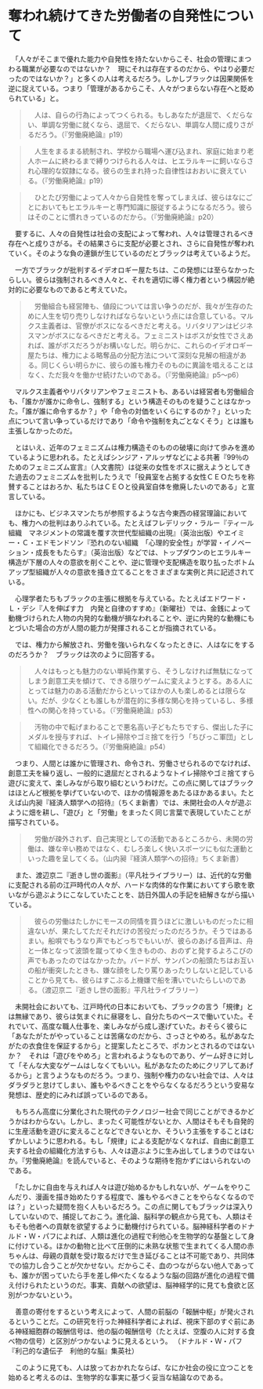 # 奪われ続けてきた労働者の自発性について

　「人々がそこまで優れた能力や自発性を持たないからこそ、社会の管理にまつわる職業が必要なのではないか？　現にそれは存在するのだから、やはり必要だったのではないか？」と多くの人は考えるだろう。しかしブラックは因果関係を逆に捉えている。つまり「管理があるからこそ、人々がつまらない存在へと貶められている」と。

>　人は、自らの行為によってつくられる。もしあなたが退屈で、くだらない、単調な労働に就くなら、退屈で、くだらない、単調な人間に成りさがるだろう。（『労働廃絶論』p19）

>　人生をまるまる統制され、学校から職場へ運び込まれ、家庭に始まり老人ホームに終わるまで縛りつけられる人々は、ヒエラルキーに飼いならされ心理的な奴隷になる。彼らの生まれ持った自律性はおおいに衰えている。（『労働廃絶論』p19）

>　ひとたび労働によって人々から自発性を奪ってしまえば、彼らはなにごとにおいてもヒエラルキーと専門知識に服従するようになるだろう。彼らはそのことに慣れきっているのだから。（『労働廃絶論』p20）

　要するに、人々の自発性は社会の支配によって奪われ、人々は管理されるべき存在へと成りさがる。その結果さらに支配が必要とされ、さらに自発性が奪われていく。そのような負の連鎖が生じているのだとブラックは考えているようだ。

　一方でブラックが批判するイデオロギー屋たちは、この発想には至らなかったらしい。彼らは強制されるべき人々と、それを適切に導く権力者という構図が絶対的に必要なものであると考えていた。

>　労働組合も経営陣も、値段については言い争うのだが、我々が生存のために人生を切り売りしなければならないという点には合意している。マルクス主義者は、官僚がボスになるべきだと考える。リバタリアンはビジネスマンがボスになるべきだと考える。フェミニストはボスが女性でさえあれば、誰がボスだろうがお構いなしだ。明らかに、これらのイデオロギー屋たちは、権力による略奪品の分配方法について深刻な見解の相違がある。同じくらい明らかに、彼らの誰も権力そのものに異論を唱えることはなく、ただ我々を働かせ続けたいのである。（『労働廃絶論』p5～p6）

　マルクス主義者やリバタリアンやフェミニストも、あるいは経営者も労働組合も、「誰かが誰かに命令し、強制する」という構造そのものを疑うことはなかった。「誰が誰に命令するか？」や「命令の対価をいくらにするのか？」といった点について言い争っているだけであり「命令や強制を丸ごとなくそう」とは誰も主張しなかったのだ。

　とはいえ、近年のフェミニズムは権力構造そのものの破壊に向けて歩みを進めているように思われる。たとえばシンジア・アルッザなどによる共著『99％のためのフェミニズム宣言』（人文書院）は従来の女性をボスに据えようとしてきた過去のフェミニズムを批判したうえで「役員室を占拠する女性ＣＥＯたちを称賛することはおろか、私たちはＣＥＯと役員室自体を撤廃したいのである」と宣言している。

　ほかにも、ビジネスマンたちが参照するような古今東西の経営理論においても、権力への批判はありふれている。たとえばフレデリック・ラルー『ティール組織　マネジメントの常識を覆す次世代型組織の出現』（英治出版）やエイミー・Ｃ・エドモンドソン『恐れのない組織　「心理的安全性」が学習・イノベーション・成長をもたらす』（英治出版）などでは、トップダウンのヒエラルキー構造が下層の人々の意欲を削ぐことや、逆に管理や支配構造を取り払ったボトムアップ型組織が人々の意欲を掻き立てることをさまざまな実例と共に記述されている。

　心理学者たちもブラックの主張に根拠を与えている。たとえばエドワード・Ｌ・デシ『人を伸ばす力　内発と自律のすすめ』（新曜社）では、金銭によって動機づけられた人物の内発的な動機が損なわれることや、逆に内発的な動機にもとづいた場合の方が人間の能力が発揮されることが指摘されている。

　では、権力から解放され、労働を強いられなくなったときに、人はなにをするのだろうか？　ブラックは次のように回答する。

>　人々はもっとも魅力のない単純作業すら、そうしなければ無駄になってしまう創意工夫を傾けて、できる限りゲームに変えようとする。ある人にとっては魅力のある活動だからといってほかの人も楽しめるとは限らない。だが、少なくとも誰しもが潜在的に多様な関心を持っているし、多様性への関心を持っている。（『労働廃絶論』p53）

>　汚物の中で転げまわることで悪名高い子どもたちですら、傑出した子にメダルを授与すれば、トイレ掃除やゴミ捨てを行う「ちびっこ軍団」として組織化できるだろう。（『労働廃絶論』p54）

　つまり、人間とは誰かに管理され、命令され、労働させられるのでなければ、創意工夫を繰り返し、一般的に退屈だとされるようなトイレ掃除やゴミ捨てすら遊びに変えて、楽しみながら取り組むというわけだ。この点に関してはブラックはほとんど根拠を挙げていないので、ほかの情報源をあたるほかあるまい。たとえば山内昶『経済人類学への招待』（ちくま新書）では、未開社会の人々が遊ぶように畑を耕し、「遊び」と「労働」をまったく同じ言葉で表現していたことが描写されている。

>　労働が疎外されず、自己実現としての活動であるところから、未開の労働は、嫌な辛い務めではなく、むしろ楽しく快いスポーツにも似た運動といった趣を呈してくる。（山内昶『経済人類学への招待』ちくま新書）

　また、渡辺京二『逝きし世の面影』（平凡社ライブラリー）は、近代的な労働に支配される前の江戸時代の人々が、ハードな肉体的な作業においてすら歌を歌いながら遊ぶようにこなしていたことを、訪日外国人の手記を紐解きながら描いている。

>　彼らの労働はたしかにモースの同情を買うほどに激しいものだったに相違ないが、果たしてただそれだけの苦役だったのだろうか。そうではあるまい。船唄でもうなり声でもどっちでもいいが、彼らのあげる音声は、舟と一体となって波頭を蹴ってゆく生きものの、おのずと発するよろこびの声でもあったのではなかったか。バードが、サンパンの船頭たちはお互いの船が衝突したときも、嫌な顔をしたり罵りあったりしないと記していることから見ても、彼らはすこぶる上機嫌で船を漕いでいたらしいのである。（渡辺京二『逝きし世の面影』平凡社ライブラリー）

　未開社会においても、江戸時代の日本においても、ブラックの言う「規律」とは無縁であり、彼らは気まぐれに昼寝をし、自分たちのペースで働いていた。それでいて、高度な職人仕事を、楽しみながら成し遂げていた。おそらく彼らに「あなたがたがやっていることは苦痛なのだから、さっさとやめろ。私があなたがたの衣食住を保証するから」と提案したところで、ポカンとされるのではないか？　それは「遊びをやめろ」と言われるようなものであり、ゲーム好きに対して「そんな大変なゲームはしなくてもいい。私があなたのためにクリアしてあげるから」と言うようなものだろう。つまり、強制や権力のない社会では、人々はダラダラと怠けてしまい、誰もやるべきことをやらなくなるだろうという安易な発想は、歴史的にみれば誤っているのである。

　もちろん高度に分業化された現代のテクノロジー社会で同じことができるかどうかはわからない。しかし、まったく可能性がないとか、人間はそもそも自発的に生産活動を遊びに変えることなどできないとか、そういう主張をすることはむずかしいように思われる。もし「規律」による支配がなくなれば、自由に創意工夫する社会の組織化方法すらも、人々は遊ぶように生み出してしまうのではないか。『労働廃絶論』を読んでいると、そのような期待を抱かずにはいられないのである。

　「たしかに自由を与えれば人々は遊び始めるかもしれないが、ゲームをやりこんだり、漫画を描き始めたりする程度で、誰もやるべきことをやらなくなるのでは？」といった疑問を抱く人もいるだろう。この点に関してもブラックは深入りしていないので、捕捉しておこう。進化論、脳科学の観点から見ても、人類はそもそも他者への貢献を欲望するように動機付けられている。脳神経科学者のドナルド・Ｗ・パフによれば、人類は進化の過程で利他心を生物学的な基盤として身に付けている。ほかの動物と比べて圧倒的に未熟な状態で生まれてくる人間の赤ちゃんは、母親の貢献を受け取るだけで生き延びることは不可能であり、共同体での協力し合うことが欠かせない。だからこそ、血のつながらない他人であっても、誰かが困っていたら手を差し伸べたくなるような脳の回路が進化の過程で備え付けられたというのだ。事実、貢献への欲望は、脳神経学的に見ても食欲と区別がつかないという。

　善意の寄付をするという考えによって、人間の前脳の「報酬中枢」が発火されるということだ。この研究を行った神経科学者によれば、視床下部のすぐ前にある神経細胞群の報酬信号は、他の脳の報酬信号（たとえば、空腹の人に対する食べ物の信号）と区別がつかないように見えるという。
（ドナルド・Ｗ・パフ『利己的な遺伝子　利他的な脳』集英社）

　このように見ても、人は放っておかれたならば、なにか社会の役に立つことを始めると考えるのは、生物学的な事実に基づく妥当な結論なのである。
